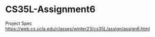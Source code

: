 # CS35L-Assignment6
Project Spec https://web.cs.ucla.edu/classes/winter23/cs35L/assign/assign6.html
